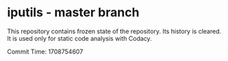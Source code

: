 # iputils - master branch

This repository contains frozen state of the repository.
Its history is cleared. It is used only for static code
analysis with Codacy.

Commit Time: 1708754607